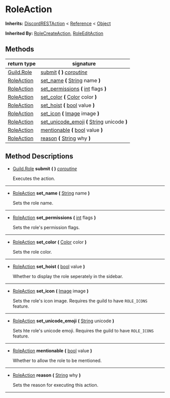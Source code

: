   
# RoleAction
  
**Inherits:** [DiscordRESTAction](./class_discordrestaction.md) < [Reference](https://docs.godotengine.org/en/3.5/classes/class_reference.html) < [Object](https://docs.godotengine.org/en/3.5/classes/class_object.html)  
  
**Inherited By:** [RoleCreateAction](./class_rolecreateaction.md), [RoleEditAction](./class_roleeditaction.md)  
  
## Methods
  
| return type                         | signature                                                                                                                                    |
|-------------------------------------|----------------------------------------------------------------------------------------------------------------------------------------------|
| [Guild.Role](./class_guild.md#role) | [submit](#method-submit) **(**  **)** <u>_coroutine_</u>                                                                                     |
| [RoleAction](./class_roleaction.md) | [set\_name](#method-set-name) **(** [String](https://docs.godotengine.org/en/3.5/classes/class_string.html) name **)**                       |
| [RoleAction](./class_roleaction.md) | [set\_permissions](#method-set-permissions) **(** [int](https://docs.godotengine.org/en/3.5/classes/class_int.html) flags **)**              |
| [RoleAction](./class_roleaction.md) | [set\_color](#method-set-color) **(** [Color](https://docs.godotengine.org/en/3.5/classes/class_color.html) color **)**                      |
| [RoleAction](./class_roleaction.md) | [set\_hoist](#method-set-hoist) **(** [bool](https://docs.godotengine.org/en/3.5/classes/class_bool.html) value **)**                        |
| [RoleAction](./class_roleaction.md) | [set\_icon](#method-set-icon) **(** [Image](https://docs.godotengine.org/en/3.5/classes/class_image.html) image **)**                        |
| [RoleAction](./class_roleaction.md) | [set\_unicode\_emoji](#method-set-unicode-emoji) **(** [String](https://docs.godotengine.org/en/3.5/classes/class_string.html) unicode **)** |
| [RoleAction](./class_roleaction.md) | [mentionable](#method-mentionable) **(** [bool](https://docs.godotengine.org/en/3.5/classes/class_bool.html) value **)**                     |
| [RoleAction](./class_roleaction.md) | [reason](#method-reason) **(** [String](https://docs.godotengine.org/en/3.5/classes/class_string.html) why **)**                             |  
  
## Method Descriptions
  
- <a name="method-submit"></a>[Guild.Role](./class_guild.md#role) **submit** **(**  **)** <u>_coroutine_</u>  
  
	Executes the action.  
________________

- <a name="method-set-name"></a>[RoleAction](./class_roleaction.md) **set\_name** **(** [String](https://docs.godotengine.org/en/3.5/classes/class_string.html) name **)**  
  
	Sets the role name.  
________________

- <a name="method-set-permissions"></a>[RoleAction](./class_roleaction.md) **set\_permissions** **(** [int](https://docs.godotengine.org/en/3.5/classes/class_int.html) flags **)**  
  
	Sets the role's permission flags.  
________________

- <a name="method-set-color"></a>[RoleAction](./class_roleaction.md) **set\_color** **(** [Color](https://docs.godotengine.org/en/3.5/classes/class_color.html) color **)**  
  
	Sets the role color.  
________________

- <a name="method-set-hoist"></a>[RoleAction](./class_roleaction.md) **set\_hoist** **(** [bool](https://docs.godotengine.org/en/3.5/classes/class_bool.html) value **)**  
  
	Whether to display the role seperately in the sidebar.  
________________

- <a name="method-set-icon"></a>[RoleAction](./class_roleaction.md) **set\_icon** **(** [Image](https://docs.godotengine.org/en/3.5/classes/class_image.html) image **)**  
  
	Sets the role's icon image.
	Requires the guild to have `ROLE_ICONS` feature.  
________________

- <a name="method-set-unicode-emoji"></a>[RoleAction](./class_roleaction.md) **set\_unicode\_emoji** **(** [String](https://docs.godotengine.org/en/3.5/classes/class_string.html) unicode **)**  
  
	Sets hte role's unicode emoji.
	Requires the guild to have `ROLE_ICONS` feature.  
________________

- <a name="method-mentionable"></a>[RoleAction](./class_roleaction.md) **mentionable** **(** [bool](https://docs.godotengine.org/en/3.5/classes/class_bool.html) value **)**  
  
	Whether to allow the role to be mentioned.  
________________

- <a name="method-reason"></a>[RoleAction](./class_roleaction.md) **reason** **(** [String](https://docs.godotengine.org/en/3.5/classes/class_string.html) why **)**  
  
	Sets the reason for executing this action.  
________________

  
